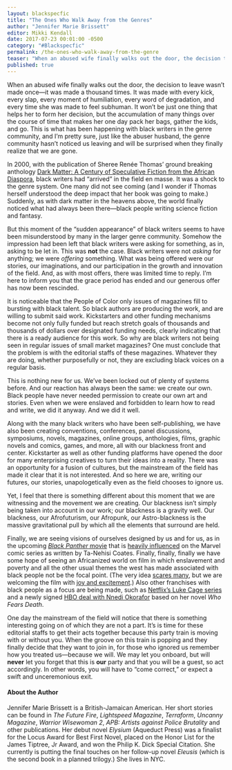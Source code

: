 ```yaml
---
layout: blackspecfic
title: "The Ones Who Walk Away from the Genres"
author: "Jennifer Marie Brissett"
editor: Mikki Kendall
date: 2017-07-23 00:01:00 -0500
category: "#Blackspecfic"
permalink: /the-ones-who-walk-away-from-the-genre
teaser: "When an abused wife finally walks out the door, the decision to leave wasn’t made once—it was made a thousand times."
published: true
---
```


When an abused wife finally walks out the door, the decision to leave wasn’t made once—it was made a thousand times. It was made with every kick, every slap, every moment of humiliation, every word of degradation, and every time she was made to feel subhuman. It won’t be just one thing that helps her to form her decision, but the accumulation of many things over the course of time that makes her one day pack her bags, gather the kids, and go. This is what has been happening with black writers in the genre community, and I’m pretty sure, just like the abuser husband, the genre community hasn’t noticed us leaving and will be surprised when they finally realize that we are gone.

In 2000, with the publication of Sheree Renée Thomas’ ground breaking anthology [Dark Matter: A Century of Speculative Fiction from the African Diaspora](http://www.amazon.com/exec/obidos/ASIN/0446525839/ref=nosim/strangehorizons), black writers had “arrived” in the field en masse. It was a shock to the genre system. One many did not see coming (and I wonder if Thomas herself understood the deep impact that her book was going to make.) Suddenly, as with dark matter in the heavens above, the world finally noticed what had always been there—black people writing science fiction and fantasy.

But this moment of the “sudden appearance” of black writers seems to have been misunderstood by many in the larger genre community. Somehow the impression had been left that black writers were asking for something, as in, asking to be let in. This was **not** the case. Black writers were not _asking_ for anything; we were _offering_ something. What was being offered were our stories, our imaginations, and our participation in the growth and innovation of the field. And, as with most offers, there was limited time to reply. I’m here to inform you that the grace period has ended and our generous offer has now been rescinded.

It is noticeable that the People of Color only issues of magazines fill to bursting with black talent. So black authors are producing the work, and are willing to submit said work. Kickstarters and other funding mechanisms become not only fully funded but reach stretch goals of thousands and thousands of dollars over designated funding needs, clearly indicating that there is a ready audience for this work. So why are black writers not being seen in regular issues of small market magazines? One must conclude that the problem is with the editorial staffs of these magazines. Whatever they are doing, whether purposefully or not, they are excluding black voices on a regular basis.

This is nothing new for us. We’ve been locked out of plenty of systems before. And our reaction has always been the same: we create our own. Black people have never needed permission to create our own art and stories. Even when we were enslaved and forbidden to learn how to read and write, we did it anyway. And we did it well.

Along with the many black writers who have been self-publishing, we have also been creating conventions, conferences, panel discussions, symposiums, novels, magazines, online groups, anthologies, films, graphic novels and comics, games, and more, all with our blackness front and center. Kickstarter as well as other funding platforms have opened the door for many enterprising creatives to turn their ideas into a reality. There was an opportunity for a fusion of cultures, but the mainstream of the field has made it clear that it is not interested. And so here we are, writing our futures, our stories, unapologetically even as the field chooses to ignore us.

Yet, I feel that there is something different about this moment that we are witnessing and the movement we are creating. Our blackness isn’t simply being taken into account in our work; our blackness is a gravity well. Our blackness, our Afrofuturism, our Afropunk, our Astro-blackness is the massive gravitational pull by which all the elements that surround are held.  

Finally, we are seeing visions of ourselves designed by us and for us, as in the upcoming [_Black Panther_](https://www.youtube.com/watch?v=dxWvtMOGAhw)[ movie](https://www.youtube.com/watch?v=dxWvtMOGAhw) that is [heavily influenced](http://www.vulture.com/2016/07/ryan-coogler-ta-nehisi-coates-panther.html) on the Marvel comic series as written by Ta-Nehisi Coates. Finally, finally, finally we have some hope of seeing an Africanized world on film in which enslavement and poverty and all the other usual themes the west has made associated with black people not be the focal point. (The very idea [scares many](http://thehollywoodunlocked.com/black-panther-movie-poster/), but we are welcoming the film with [joy and excitement](https://twitter.com/search?q=%23BlackPantherSoLit&src=typd).) Also other franchises with black people as a focus are being made, such as [Netflix’s Luke Cage series](https://www.youtube.com/watch?v=Ymw5uvViqPU) and a newly signed [HBO deal with Nnedi Okorafor](http://ew.com/tv/2017/07/10/nnedi-okorafor-hbo-who-fears-death-george-r-r-martin/) based on her novel _Who Fears Death_.

One day the mainstream of the field will notice that there is something interesting going on of which they are not a part. It’s is time for these editorial staffs to get their acts together because this party train is moving with or without you. When the groove on this train is popping and they finally decide that they want to join in, for those who ignored us remember how you treated us—because we will. We may let you onboard, but will **never** let you forget that this is **our** party and that you will be a guest, so act accordingly. In other words, you will have to “come correct,” or expect a swift and unceremonious exit.

#### About the Author

Jennifer Marie Brissett is a British-Jamaican American. Her short stories can be found in _The Future Fire_, _Lightspeed Magazine_, _Terraform_, _Uncanny Magazine_, _Warrior Wisewoman 2_, _APB: Artists against Police Brutality_ and other publications. Her debut novel _Elysium_ (Aqueduct Press) was a finalist for the Locus Award for Best First Novel, placed on the Honor List for the James Tiptree, Jr Award, and won the Philip K. Dick Special Citation. She currently is putting the final touches on her follow-up novel _Eleusis_ (which is the second book in a planned trilogy.) She lives in NYC.

